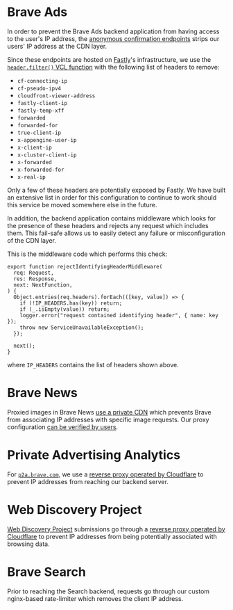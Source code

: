 # Brave Ads

In order to prevent the Brave Ads backend application from having access to
the user's IP address, the [anonymous confirmation endpoints](https://github.com/brave/brave-browser/wiki/Brave-Ads-Endpoint:-non-Brave-Rewards-users)
strips our users' IP address at the CDN layer.

Since these endpoints are hosted on [Fastly](https://www.fastly.com/)'s infrastructure, we use the
[`header.filter()` VCL
function](https://www.fastly.com/documentation/reference/vcl/functions/headers/header-filter/)
with the following list of headers to remove:

- `cf-connecting-ip`
- `cf-pseudo-ipv4`
- `cloudfront-viewer-address`
- `fastly-client-ip`
- `fastly-temp-xff`
- `forwarded`
- `forwarded-for`
- `true-client-ip`
- `x-appengine-user-ip`
- `x-client-ip`
- `x-cluster-client-ip`
- `x-forwarded`
- `x-forwarded-for`
- `x-real-ip`

Only a few of these headers are potentially exposed by Fastly. We have built an extensive list in order for this configuration to continue to work should this service be moved somewhere else in the future.

In addition, the backend application contains middleware which looks for the
presence of these headers and rejects any request which includes them. This
fail-safe allows us to easily detect any failure or misconfiguration of the
CDN layer.

This is the middleware code which performs this check:
```
export function rejectIdentifyingHeaderMiddleware(
  req: Request,
  res: Response,
  next: NextFunction,
) {
  Object.entries(req.headers).forEach(([key, value]) => {
    if (!IP_HEADERS.has(key)) return;
    if (_.isEmpty(value)) return;
    logger.error("request contained identifying header", { name: key });
    throw new ServiceUnavailableException();
  });

  next();
}
```
where `IP_HEADERS` contains the list of headers shown above.

# Brave News

Proxied images in Brave News [use a private CDN](https://brave.com/blog/brave-private-cdn/) which prevents Brave from associating IP addresses with specific image requests. Our proxy configuration [can be verified by users](https://brave.com/blog/published-proxy-config/).

# Private Advertising Analytics

For [`p2a.brave.com`](https://github.com/brave/brave-browser/wiki/Randomized-Response-for-Private-Advertising-Analytics), we use a [reverse proxy operated by Cloudflare](https://developers.cloudflare.com/spectrum/) to prevent IP addresses from reaching our backend server.

# Web Discovery Project

[Web Discovery Project](https://support.brave.com/hc/en-us/articles/4409406835469-What-is-the-Web-Discovery-Project) submissions go through a [reverse proxy operated by Cloudflare](https://developers.cloudflare.com/spectrum/) to prevent IP addresses from being potentially associated with browsing data.

# Brave Search

Prior to reaching the Search backend, requests go through our custom nginx-based rate-limiter which removes the client IP address.